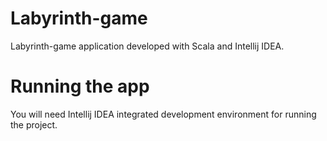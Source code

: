 # Labyrinth-game
Labyrinth-game application developed with Scala and Intellij IDEA.

# Running the app

You will need Intellij IDEA integrated development environment for running the project.
